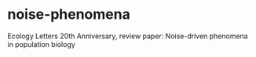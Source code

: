 # noise-phenomena
Ecology Letters 20th Anniversary, review paper: Noise-driven phenomena in population biology
